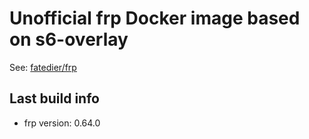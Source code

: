 # Unofficial frp Docker image based on s6-overlay

See: [fatedier/frp](https://github.com/fatedier/frp)

## Last build info

- frp version: 0.64.0
